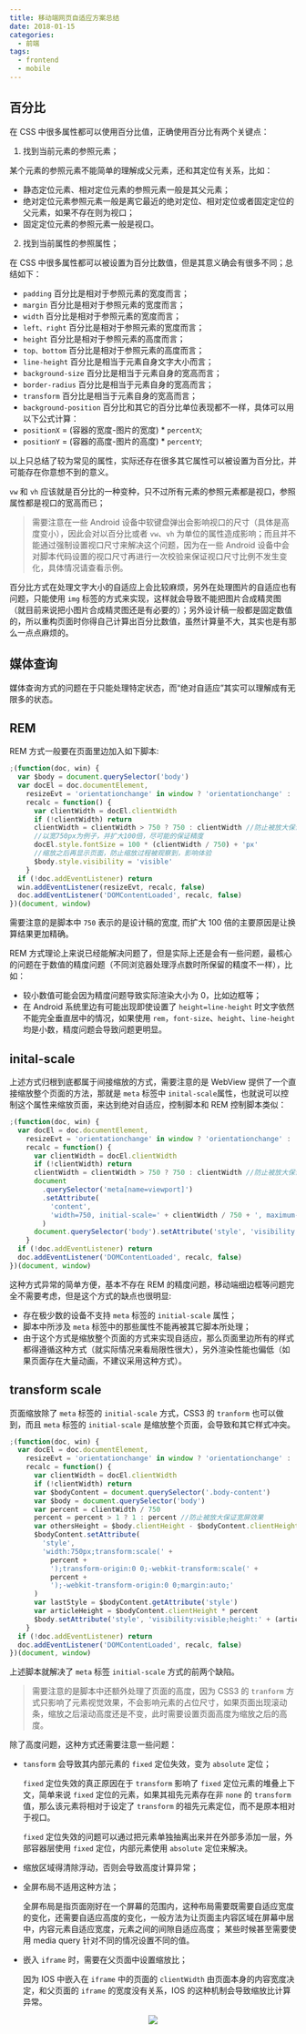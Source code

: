 ```yaml
---
title: 移动端网页自适应方案总结
date: 2018-01-15
categories:
  - 前端
tags:
  - frontend
  - mobile
---
```


## 百分比

在 CSS 中很多属性都可以使用百分比值，正确使用百分比有两个关键点：

1. 找到当前元素的参照元素；

某个元素的参照元素不能简单的理解成父元素，还和其定位有关系，比如：

- 静态定位元素、相对定位元素的参照元素一般是其父元素；
- 绝对定位元素参照元素一般是离它最近的绝对定位、相对定位或者固定定位的父元素，如果不存在则为视口；
- 固定定位元素的参照元素一般是视口。

2. 找到当前属性的参照属性；

在 CSS 中很多属性都可以被设置为百分比数值，但是其意义确会有很多不同；总结如下：

- `padding` 百分比是相对于参照元素的宽度而言；
- `margin` 百分比是相对于参照元素的宽度而言；
- `width` 百分比是相对于参照元素的宽度而言；
- `left、right` 百分比是相对于参照元素的宽度而言；
- `height` 百分比是相对于参照元素的高度而言；
- `top、bottom` 百分比是相对于参照元素的高度而言；
- `line-height` 百分比是相当于元素自身文字大小而言；
- `background-size` 百分比是相当于元素自身的宽高而言；
- `border-radius` 百分比是相当于元素自身的宽高而言；
- `transform` 百分比是相当于元素自身的宽高而言；
- `background-position` 百分比和其它的百分比单位表现都不一样，具体可以用以下公式计算：
- `positionX` = (容器的宽度-图片的宽度) \* `percentX`;
- `positionY` = (容器的高度-图片的高度) \* `percentY`;

以上只总结了较为常见的属性，实际还存在很多其它属性可以被设置为百分比，并可能存在你意想不到的意义。

`vw` 和 `vh` 应该就是百分比的一种变种，只不过所有元素的参照元素都是视口，参照属性都是视口的宽高而已；

> 需要注意在一些 Android 设备中软键盘弹出会影响视口的尺寸（具体是高度变小），因此会对以百分比或者 `vw`、`vh` 为单位的属性造成影响；而且并不能通过强制设置视口尺寸来解决这个问题，因为在一些 Android 设备中会对脚本代码设置的视口尺寸再进行一次校验来保证视口尺寸比例不发生变化，具体情况请查看示例。

百分比方式在处理文字大小的自适应上会比较麻烦，另外在处理图片的自适应也有问题，只能使用 `img` 标签的方式来实现，这样就会导致不能把图片合成精灵图（就目前来说把小图片合成精灵图还是有必要的）；另外设计稿一般都是固定数值的，所以重构页面时你得自己计算出百分比数值，虽然计算量不大，其实也是有那么一点点麻烦的。

## 媒体查询

媒体查询方式的问题在于只能处理特定状态，而“绝对自适应”其实可以理解成有无限多的状态。

## REM

REM 方式一般要在页面里边加入如下脚本:

```js
;(function(doc, win) {
  var $body = document.querySelector('body')
  var docEl = doc.documentElement,
    resizeEvt = 'orientationchange' in window ? 'orientationchange' : 'resize',
    recalc = function() {
      var clientWidth = docEl.clientWidth
      if (!clientWidth) return
      clientWidth = clientWidth > 750 ? 750 : clientWidth //防止被放大保证宽屏效果
      //以宽750px为例子，并扩大100倍，尽可能的保证精度
      docEl.style.fontSize = 100 * (clientWidth / 750) + 'px'
      //缩放之后再显示页面，防止缩放过程被观察到，影响体验
      $body.style.visibility = 'visible'
    }
  if (!doc.addEventListener) return
  win.addEventListener(resizeEvt, recalc, false)
  doc.addEventListener('DOMContentLoaded', recalc, false)
})(document, window)
```

需要注意的是脚本中 `750` 表示的是设计稿的宽度, 而扩大 100 倍的主要原因是让换算结果更加精确。

REM 方式理论上来说已经能解决问题了，但是实际上还是会有一些问题，最核心的问题在于数值的精度问题（不同浏览器处理浮点数时所保留的精度不一样），比如：

- 较小数值可能会因为精度问题导致实际渲染大小为 0，比如边框等；
- 在 Android 系统里边有可能出现即使设置了 `height=line-height` 时文字依然不能完全垂直居中的情况，如果使用 `rem`，`font-size`、`height`、`line-height` 均是小数，精度问题会导致问题更明显。

## inital-scale

上述方式归根到底都属于间接缩放的方式，需要注意的是 WebView 提供了一个直接缩放整个页面的方法，那就是 `meta` 标签中 `inital-scale`属性，也就说可以控制这个属性来缩放页面，来达到绝对自适应，控制脚本和 REM 控制脚本类似：

```js
;(function(doc, win) {
  var docEl = doc.documentElement,
    resizeEvt = 'orientationchange' in window ? 'orientationchange' : 'resize',
    recalc = function() {
      var clientWidth = docEl.clientWidth
      if (!clientWidth) return
      clientWidth = clientWidth > 750 ? 750 : clientWidth //防止被放大保证宽屏效果
      document
        .querySelector('meta[name=viewport]')
        .setAttribute(
          'content',
          'width=750, initial-scale=' + clientWidth / 750 + ', maximum-scale=1.0, user-scalable=0'
        )
      document.querySelector('body').setAttribute('style', 'visibility:visible;')
    }
  if (!doc.addEventListener) return
  doc.addEventListener('DOMContentLoaded', recalc, false)
})(document, window)
```

这种方式异常的简单方便，基本不存在 REM 的精度问题，移动端细边框等问题完全不需要考虑，但是这个方式的缺点也很明显:

- 存在极少数的设备不支持 `meta` 标签的 `initial-scale` 属性；
- 脚本中所涉及 `meta` 标签中的那些属性不能再被其它脚本所处理；
- 由于这个方式是缩放整个页面的方式来实现自适应，那么页面里边所有的样式都得遵循这种方式（就实际情况来看局限性很大），另外渲染性能也偏低（如果页面存在大量动画，不建议采用这种方式）。

## transform scale

页面缩放除了 `meta` 标签的 `initial-scale` 方式，CSS3 的 `tranform` 也可以做到，而且 `meta` 标签的 `initial-scale` 是缩放整个页面，会导致和其它样式冲突。

```js
;(function(doc, win) {
  var docEl = doc.documentElement,
    resizeEvt = 'orientationchange' in window ? 'orientationchange' : 'resize',
    recalc = function() {
      var clientWidth = docEl.clientWidth
      if (!clientWidth) return
      var $bodyContent = document.querySelector('.body-content')
      var $body = document.querySelector('body')
      var percent = clientWidth / 750
      percent = percent > 1 ? 1 : percent //防止被放大保证宽屏效果
      var othersHeight = $body.clientHeight - $bodyContent.clientHeight //计算其它元素的高度
      $bodyContent.setAttribute(
        'style',
        'width:750px;transform:scale(' +
          percent +
          ');transform-origin:0 0;-webkit-transform:scale(' +
          percent +
          ');-webkit-transform-origin:0 0;margin:auto;'
      )
      var lastStyle = $bodyContent.getAttribute('style')
      var articleHeight = $bodyContent.clientHeight * percent
      $body.setAttribute('style', 'visibility:visible;height:' + (articleHeight + othersHeight) + 'px;')
    }
  if (!doc.addEventListener) return
  doc.addEventListener('DOMContentLoaded', recalc, false)
})(document, window)
```

上述脚本就解决了 `meta` 标签 `initial-scale` 方式的前两个缺陷。

> 需要注意的是脚本中还额外处理了页面的高度，因为 CSS3 的 `tranform` 方式只影响了元素视觉效果，不会影响元素的占位尺寸，如果页面出现滚动条，缩放之后滚动高度还是不变，此时需要设置页面高度为缩放之后的高度。

除了高度问题，这种方式还需要注意一些问题：

- `tansform` 会导致其内部元素的 `fixed` 定位失效，变为 `absolute` 定位；

  `fixed` 定位失效的真正原因在于 `transform` 影响了 `fixed` 定位元素的堆叠上下文，简单来说 `fixed` 定位的元素，如果其祖先元素存在非 `none` 的 `transform` 值，那么该元素将相对于设定了 `transform` 的祖先元素定位，而不是原本相对于视口。

  `fixed` 定位失效的问题可以通过把元素单独抽离出来并在外部多添加一层，外部容器层使用 `fixed` 定位，内部元素使用 `absolute` 定位来解决。

- 缩放区域得清除浮动，否则会导致高度计算异常；

- 全屏布局不适用这种方法；

  全屏布局是指页面刚好在一个屏幕的范围内，这种布局需要既需要自适应宽度的变化，还需要自适应高度的变化，一般方法为让页面主内容区域在屏幕中居中，内容元素自适应宽度，元素之间的间隙自适应高度；
  某些时候甚至需要使用 media query 针对不同的情况设置不同的值。

- 嵌入 `iframe` 时，需要在父页面中设置缩放比；

  因为 IOS 中嵌入在 `iframe` 中的页面的 `clientWidth` 由页面本身的内容宽度决定，和父页面的 `iframe` 的宽度没有关系，IOS 的这种机制会导致缩放比计算异常。

<div align="center"><img src="https://newbieyoung.github.io/images/auto-suit-website-0.png"/></div>
